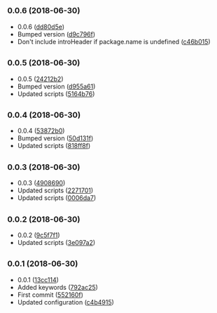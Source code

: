 ## <small>0.0.6 (2018-06-30)</small>

* 0.0.6 ([dd80d5e](https://github.com/wessberg/ts-config/commit/dd80d5e))
* Bumped version ([d9c796f](https://github.com/wessberg/ts-config/commit/d9c796f))
* Don't include introHeader if package.name is undefined ([c46b015](https://github.com/wessberg/ts-config/commit/c46b015))



## <small>0.0.5 (2018-06-30)</small>

* 0.0.5 ([24212b2](https://github.com/wessberg/ts-config/commit/24212b2))
* Bumped version ([d955a61](https://github.com/wessberg/ts-config/commit/d955a61))
* Updated scripts ([5164b76](https://github.com/wessberg/ts-config/commit/5164b76))



## <small>0.0.4 (2018-06-30)</small>

* 0.0.4 ([53872b0](https://github.com/wessberg/ts-config/commit/53872b0))
* Bumped version ([50d131f](https://github.com/wessberg/ts-config/commit/50d131f))
* Updated scripts ([818ff8f](https://github.com/wessberg/ts-config/commit/818ff8f))



## <small>0.0.3 (2018-06-30)</small>

* 0.0.3 ([4908690](https://github.com/wessberg/ts-config/commit/4908690))
* Updated scripts ([2271701](https://github.com/wessberg/ts-config/commit/2271701))
* Updated scripts ([0006da7](https://github.com/wessberg/ts-config/commit/0006da7))



## <small>0.0.2 (2018-06-30)</small>

* 0.0.2 ([9c5f7f1](https://github.com/wessberg/ts-config/commit/9c5f7f1))
* Updated scripts ([3e097a2](https://github.com/wessberg/ts-config/commit/3e097a2))



## <small>0.0.1 (2018-06-30)</small>

* 0.0.1 ([13cc114](https://github.com/wessberg/ts-config/commit/13cc114))
* Added keywords ([792ac25](https://github.com/wessberg/ts-config/commit/792ac25))
* First commit ([552160f](https://github.com/wessberg/ts-config/commit/552160f))
* Updated configuration ([c4b4915](https://github.com/wessberg/ts-config/commit/c4b4915))



